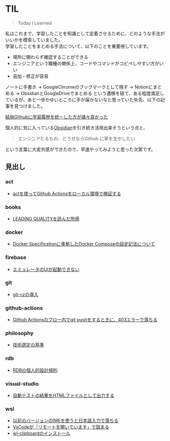 
# TIL

> Today I Learned

私はこれまで、学習したことを知識として定着させるために、どのような手法がいいかを模索していました。  
学習したことをまとめる手法について、以下のことを重要視しています。

* 場所に関わらず確認することができる
* エンジニアという職種の関係上、コードやコマンドがコピペしやすい方がいい
* 追加・修正が容易

ノートに手書き → GoogleChromeのブックマークとして残す → Notionにまとめる → ObsidianとGoogleDriveでまとめる という遷移を経て、ある程度満足しているが、あと一歩かゆいところに手が届かないなと思っていた矢先、以下の記事を見つけました。

[結局Githubに学習履歴を統一した方が諸々良かった](https://zenn.dev/bun913/articles/study-history-on-github)

個人的に気に入っている[Obsidian](https://obsidian.md/)を引き続き活用出来そうという点と、

> エンジニアたるもの、どうせならGithub に草を生やしたい

という言葉に大変共感ができたので、早速やってみようと思った次第です。

## 見出し
### act

- [actを使ってGithub Actionsをローカル環境で検証する](act/act%E3%82%92%E4%BD%BF%E3%81%A3%E3%81%A6Github%20Actions%E3%82%92%E3%83%AD%E3%83%BC%E3%82%AB%E3%83%AB%E7%92%B0%E5%A2%83%E3%81%A7%E6%A4%9C%E8%A8%BC%E3%81%99%E3%82%8B.md)

### books

- [LEADING QUALITYを読んだ所感](books/LEADING%20QUALITY%E3%82%92%E8%AA%AD%E3%82%93%E3%81%A0%E6%89%80%E6%84%9F.md)

### docker

- [Docker Specificationに準拠したDocker Composeの設定記法について](docker/Docker%20Specification%E3%81%AB%E6%BA%96%E6%8B%A0%E3%81%97%E3%81%9FDocker%20Compose%E3%81%AE%E8%A8%AD%E5%AE%9A%E8%A8%98%E6%B3%95%E3%81%AB%E3%81%A4%E3%81%84%E3%81%A6.md)

### firebase

- [エミュレータのUIが起動できない](firebase/%E3%82%A8%E3%83%9F%E3%83%A5%E3%83%AC%E3%83%BC%E3%82%BF%E3%81%AEUI%E3%81%8C%E8%B5%B7%E5%8B%95%E3%81%A7%E3%81%8D%E3%81%AA%E3%81%84.md)

### git

- [git-czの導入](git/git-cz%E3%81%AE%E5%B0%8E%E5%85%A5.md)

### github-actions

- [Github Actionsのフロー内でgit pushをするときに、403エラーで落ちる](github-actions/Github%20Actions%E3%81%AE%E3%83%95%E3%83%AD%E3%83%BC%E5%86%85%E3%81%A7git%20push%E3%82%92%E3%81%99%E3%82%8B%E3%81%A8%E3%81%8D%E3%81%AB%E3%80%81403%E3%82%A8%E3%83%A9%E3%83%BC%E3%81%A7%E8%90%BD%E3%81%A1%E3%82%8B.md)

### philosophy

- [技術選定の基準](philosophy/%E6%8A%80%E8%A1%93%E9%81%B8%E5%AE%9A%E3%81%AE%E5%9F%BA%E6%BA%96.md)

### rdb

- [RDBの個人的設計規則](rdb/RDB%E3%81%AE%E5%80%8B%E4%BA%BA%E7%9A%84%E8%A8%AD%E8%A8%88%E8%A6%8F%E5%89%87.md)

### visual-studio

- [自動テストの結果をHTMLファイルとして出力する](visual-studio/%E8%87%AA%E5%8B%95%E3%83%86%E3%82%B9%E3%83%88%E3%81%AE%E7%B5%90%E6%9E%9C%E3%82%92HTML%E3%83%95%E3%82%A1%E3%82%A4%E3%83%AB%E3%81%A8%E3%81%97%E3%81%A6%E5%87%BA%E5%8A%9B%E3%81%99%E3%82%8B.md)

### wsl

- [以前のバージョンのIMEを使うと日本語入力で落ちる](wsl/%E4%BB%A5%E5%89%8D%E3%81%AE%E3%83%90%E3%83%BC%E3%82%B8%E3%83%A7%E3%83%B3%E3%81%AEIME%E3%82%92%E4%BD%BF%E3%81%86%E3%81%A8%E6%97%A5%E6%9C%AC%E8%AA%9E%E5%85%A5%E5%8A%9B%E3%81%A7%E8%90%BD%E3%81%A1%E3%82%8B.md)
- [VsCodeが「リモートを開いています」で固まる](wsl/VsCode%E3%81%8C%E3%80%8C%E3%83%AA%E3%83%A2%E3%83%BC%E3%83%88%E3%82%92%E9%96%8B%E3%81%84%E3%81%A6%E3%81%84%E3%81%BE%E3%81%99%E3%80%8D%E3%81%A7%E5%9B%BA%E3%81%BE%E3%82%8B.md)
- [wl-clipboardのインストール](wsl/wl-clipboard%E3%81%AE%E3%82%A4%E3%83%B3%E3%82%B9%E3%83%88%E3%83%BC%E3%83%AB.md)



